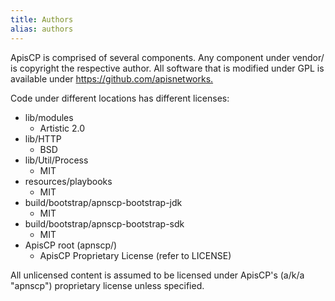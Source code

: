 ```yaml
---
title: Authors
alias: authors
---
```


ApisCP is comprised of several components. Any component under vendor/ is
copyright the respective author. All software that is modified under GPL
is available under <https://github.com/apisnetworks.>

Code under different locations has different licenses:

- lib/modules
  - Artistic 2.0
- lib/HTTP
  - BSD
- lib/Util/Process
  - MIT
- resources/playbooks
  - MIT
- build/bootstrap/apnscp-bootstrap-jdk
  - MIT
- build/bootstrap/apnscp-bootstrap-sdk
  - MIT
- ApisCP root (apnscp/)
  - ApisCP Proprietary License (refer to LICENSE)
  

All unlicensed content is assumed to be licensed under ApisCP's (a/k/a "apnscp") proprietary license unless specified.
